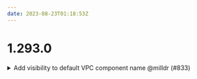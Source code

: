 ```yaml
---
date: 2023-08-23T01:18:53Z
---
```


# 1.293.0

<details>
  <summary>Add visibility to default VPC component name @milldr (#833)</summary>

### what
- Set the default component name for `vpc` in variables, not remote-state

### why
- Bring visibility to where the default is set

### references
- Follow up on comments on #832 


</details>